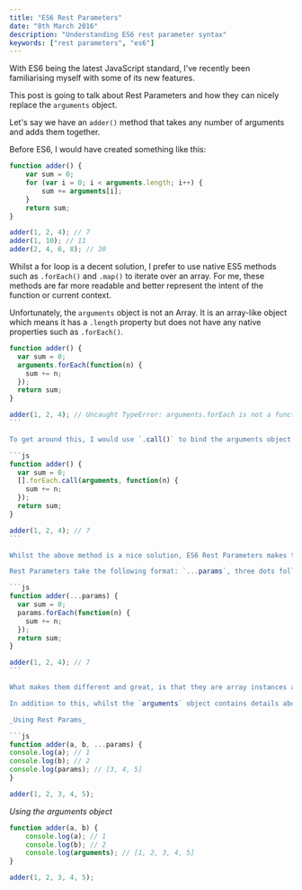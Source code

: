 ```yaml
---
title: "ES6 Rest Parameters"
date: "8th March 2016"
description: "Understanding ES6 rest parameter syntax"
keywords: ["rest parameters", "es6"]
---
```


With ES6 being the latest JavaScript standard, I've recently been familiarising myself with some of its new features.

This post is going to talk about Rest Parameters and how they can nicely replace the `arguments` object.

Let's say we have an `adder()` method that takes any number of arguments and adds them together.

Before ES6, I would have created something like this:

```js
function adder() {
    var sum = 0;
    for (var i = 0; i < arguments.length; i++) {
        sum += arguments[i];
    }
    return sum;
}
```

```js
adder(1, 2, 4); // 7
adder(1, 10); // 11
adder(2, 4, 6, 8); // 20
```

Whilst a for loop is a decent solution, I prefer to use native ES5 methods such as `.forEach()` and `.map()` to iterate over an array. For me, these methods are far more readable and better represent the intent of the function or current context.

Unfortunately, the `arguments` object is not an Array. It is an array-like object which means it has a `.length` property but does not have any native properties such as `.forEach()`.

````js
function adder() {
  var sum = 0;
  arguments.forEach(function(n) {
    sum += n;
  });
  return sum;
}

adder(1, 2, 4); // Uncaught TypeError: arguments.forEach is not a function
```

To get around this, I would use `.call()` to bind the arguments object as the `this` argument to the forEach function.

```js
function adder() {
  var sum = 0;
  [].forEach.call(arguments, function(n) {
    sum += n;
  });
  return sum;
}

adder(1, 2, 4); // 7
```

Whilst the above method is a nice solution, ES6 Rest Parameters makes this even nicer.

Rest Parameters take the following format: `...params`, three dots followed by the name of the parameters. We can pass this into a function like we would any parameter:

```js
function adder(...params) {
  var sum = 0;
  params.forEach(function(n) {
    sum += n;
  });
  return sum;
}

adder(1, 2, 4); // 7
```

What makes them different and great, is that they are array instances and can therefore access array properties without the need for any prior conversion.

In addition to this, whilst the `arguments` object contains details about _all_ parameters passed to the function, rest parameters only care about parameters that were not explicitly named.

_Using Rest Params_

```js
function adder(a, b, ...params) {
console.log(a); // 1
console.log(b); // 2
console.log(params); // [3, 4, 5]
}

adder(1, 2, 3, 4, 5);
````

_Using the arguments object_

```js
function adder(a, b) {
    console.log(a); // 1
    console.log(b); // 2
    console.log(arguments); // [1, 2, 3, 4, 5]
}

adder(1, 2, 3, 4, 5);
```
